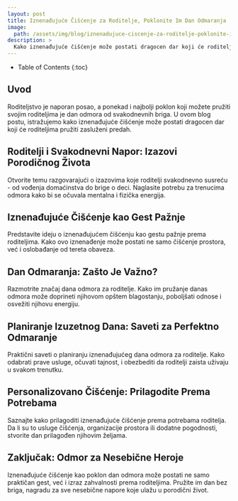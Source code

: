 ```yaml
---
layout: post
title: Iznenađujuće Čišćenje za Roditelje, Poklonite Im Dan Odmaranja
image: 
  path: /assets/img/blog/iznenadujuce-ciscenje-za-roditelje-poklonite-im-dan-odmaranja_dubinsko_pranje_ba.png
description: >
  Kako iznenađujuće čišćenje može postati dragocen dar koji će roditeljima pružiti zasluženi predah.
---
```



- Table of Contents
{:toc}

## Uvod

Roditeljstvo je naporan posao, a ponekad i najbolji poklon koji možete pružiti svojim roditeljima je dan odmora od svakodnevnih briga. U ovom blog postu, istražujemo kako iznenađujuće čišćenje može postati dragocen dar koji će roditeljima pružiti zasluženi predah.


## Roditelji i Svakodnevni Napor: Izazovi Porodičnog Života

Otvorite temu razgovarajući o izazovima koje roditelji svakodnevno susreću - od vođenja domaćinstva do brige o deci. Naglasite potrebu za trenucima odmora kako bi se očuvala mentalna i fizička energija.


## Iznenađujuće Čišćenje kao Gest Pažnje

Predstavite ideju o iznenađujućem čišćenju kao gestu pažnje prema roditeljima. Kako ovo iznenađenje može postati ne samo čišćenje prostora, već i oslobađanje od tereta obaveza.


## Dan Odmaranja: Zašto Je Važno?

Razmotrite značaj dana odmora za roditelje. Kako im pružanje danas odmora može doprineti njihovom opštem blagostanju, poboljšati odnose i osvežiti njihovu energiju.


## Planiranje Izuzetnog Dana: Saveti za Perfektno Odmaranje

Praktični saveti o planiranju iznenađujućeg dana odmora za roditelje. Kako odabrati prave usluge, očuvati tajnost, i obezbediti da roditelji zaista uživaju u svakom trenutku.


## Personalizovano Čišćenje: Prilagodite Prema Potrebama

Saznajte kako prilagoditi iznenađujuće čišćenje prema potrebama roditelja. Da li su to usluge čišćenja, organizacije prostora ili dodatne pogodnosti, stvorite dan prilagođen njihovim željama.


## Zaključak: Odmor za Nesebične Heroje

Iznenađujuće čišćenje kao poklon dan odmora može postati ne samo praktičan gest, već i izraz zahvalnosti prema roditeljima. Pružite im dan bez briga, nagradu za sve nesebične napore koje ulažu u porodični život.